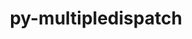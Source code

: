 ---
title: "py-multipledispatch"
layout: cache
categories: [package, develop]
meta: {"versions": ["0.6.0"], "compilers": ["gcc@=11.3.0", "gcc@=7.3.1"], "oss": ["amzn2", "ubuntu22.04"], "platforms": ["linux"], "targets": ["ivybridge", "x86_64_v3"], "stacks": ["ml-linux-x86_64-cpu", "ml-linux-x86_64-cuda"], "num_specs": 9, "num_specs_by_stack": {"ml-linux-x86_64-cpu": 3, "ml-linux-x86_64-cuda": 3}}
spec_details: [{"hash": "tzo4onme27c2t5dhd5u2w3gkrnfa73ml", "compiler": "gcc@=7.3.1", "versions": ["0.6.0"], "os": "amzn2", "platform": "linux", "target": "ivybridge", "variants": ["build_system=python_pip"], "stacks": [], "size": "-", "tarball": "https://binaries.spack.io/develop/build_cache/linux-amzn2-ivybridge/gcc-7.3.1/py-multipledispatch-0.6.0/linux-amzn2-ivybridge-gcc-7.3.1-py-multipledispatch-0.6.0-tzo4onme27c2t5dhd5u2w3gkrnfa73ml.spack"}, {"hash": "cmlkpcimqcbaudhl2u2esckm7ehyjenm", "compiler": "gcc@=7.3.1", "versions": ["0.6.0"], "os": "amzn2", "platform": "linux", "target": "ivybridge", "variants": ["build_system=python_pip"], "stacks": [], "size": "-", "tarball": "https://binaries.spack.io/develop/build_cache/linux-amzn2-ivybridge/gcc-7.3.1/py-multipledispatch-0.6.0/linux-amzn2-ivybridge-gcc-7.3.1-py-multipledispatch-0.6.0-cmlkpcimqcbaudhl2u2esckm7ehyjenm.spack"}, {"hash": "e34xkm3ikyjtztfq3wedydteyeoktwmc", "compiler": "gcc@=7.3.1", "versions": ["0.6.0"], "os": "amzn2", "platform": "linux", "target": "x86_64_v3", "variants": ["build_system=python_pip"], "stacks": [], "size": "-", "tarball": "https://binaries.spack.io/develop/build_cache/linux-amzn2-x86_64_v3/gcc-7.3.1/py-multipledispatch-0.6.0/linux-amzn2-x86_64_v3-gcc-7.3.1-py-multipledispatch-0.6.0-e34xkm3ikyjtztfq3wedydteyeoktwmc.spack"}, {"hash": "ne2hfzdsp5eq364nv747gggncsfvfz23", "compiler": "gcc@=7.3.1", "versions": ["0.6.0"], "os": "amzn2", "platform": "linux", "target": "x86_64_v3", "variants": [], "stacks": [], "size": "-", "tarball": "https://binaries.spack.io/develop/build_cache/linux-amzn2-x86_64_v3/gcc-7.3.1/py-multipledispatch-0.6.0/linux-amzn2-x86_64_v3-gcc-7.3.1-py-multipledispatch-0.6.0-ne2hfzdsp5eq364nv747gggncsfvfz23.spack"}, {"hash": "fxhmitluez2ldhxd52wjjggsihrlj7st", "compiler": "gcc@=7.3.1", "versions": ["0.6.0"], "os": "amzn2", "platform": "linux", "target": "x86_64_v3", "variants": ["build_system=python_pip"], "stacks": [], "size": "-", "tarball": "https://binaries.spack.io/develop/build_cache/linux-amzn2-x86_64_v3/gcc-7.3.1/py-multipledispatch-0.6.0/linux-amzn2-x86_64_v3-gcc-7.3.1-py-multipledispatch-0.6.0-fxhmitluez2ldhxd52wjjggsihrlj7st.spack"}, {"hash": "65chwj2xl5pgdkwrneduly5n2hwj3uqx", "compiler": "gcc@=7.3.1", "versions": ["0.6.0"], "os": "amzn2", "platform": "linux", "target": "x86_64_v3", "variants": [], "stacks": [], "size": "-", "tarball": "https://binaries.spack.io/develop/build_cache/linux-amzn2-x86_64_v3/gcc-7.3.1/py-multipledispatch-0.6.0/linux-amzn2-x86_64_v3-gcc-7.3.1-py-multipledispatch-0.6.0-65chwj2xl5pgdkwrneduly5n2hwj3uqx.spack"}, {"hash": "2l2fq3v6vq42awg2x4pvqkpg5ju4cgnd", "compiler": "gcc@=11.3.0", "versions": ["0.6.0"], "os": "ubuntu22.04", "platform": "linux", "target": "x86_64_v3", "variants": ["build_system=python_pip"], "stacks": ["ml-linux-x86_64-cpu", "ml-linux-x86_64-cuda"], "size": "-", "tarball": "https://binaries.spack.io/develop/build_cache/linux-ubuntu22.04-x86_64_v3/gcc-11.3.0/py-multipledispatch-0.6.0/linux-ubuntu22.04-x86_64_v3-gcc-11.3.0-py-multipledispatch-0.6.0-2l2fq3v6vq42awg2x4pvqkpg5ju4cgnd.spack"}, {"hash": "fepw6gsnychw5pfwz5aoy4mfio2kmhdz", "compiler": "gcc@=11.3.0", "versions": ["0.6.0"], "os": "ubuntu22.04", "platform": "linux", "target": "x86_64_v3", "variants": ["build_system=python_pip"], "stacks": ["ml-linux-x86_64-cpu", "ml-linux-x86_64-cuda"], "size": "-", "tarball": "https://binaries.spack.io/develop/build_cache/linux-ubuntu22.04-x86_64_v3/gcc-11.3.0/py-multipledispatch-0.6.0/linux-ubuntu22.04-x86_64_v3-gcc-11.3.0-py-multipledispatch-0.6.0-fepw6gsnychw5pfwz5aoy4mfio2kmhdz.spack"}, {"hash": "usiutfoef7pvxyiljrghvlml4uru75ap", "compiler": "gcc@=11.3.0", "versions": ["0.6.0"], "os": "ubuntu22.04", "platform": "linux", "target": "x86_64_v3", "variants": ["build_system=python_pip"], "stacks": ["ml-linux-x86_64-cpu", "ml-linux-x86_64-cuda"], "size": "-", "tarball": "https://binaries.spack.io/develop/build_cache/linux-ubuntu22.04-x86_64_v3/gcc-11.3.0/py-multipledispatch-0.6.0/linux-ubuntu22.04-x86_64_v3-gcc-11.3.0-py-multipledispatch-0.6.0-usiutfoef7pvxyiljrghvlml4uru75ap.spack"}]
---